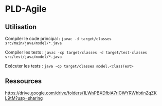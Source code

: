 # PLD-Agile

## Utilisation

Compiler le code principal :
`javac -d target/classes src/main/java/model/*.java`

Compiler les tests :
`javac -cp target/classes -d target/test-classes src/test/java/model/*.java`

Exécuter les tests :
`java -cp target/classes model.<classTest>`

## Ressources

https://drive.google.com/drive/folders/1LWnPBXDfblA7rICWYRWhbtlnZqZKL9tM?usp=sharing